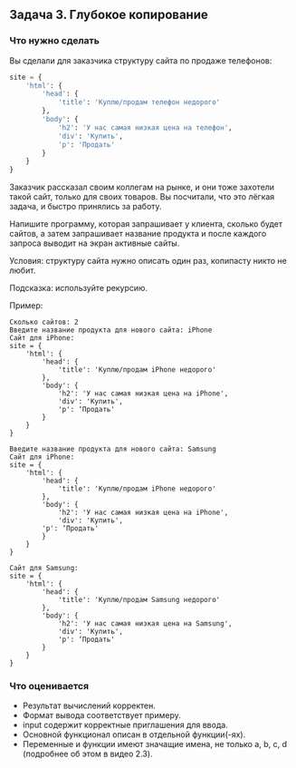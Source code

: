 ## Задача 3. Глубокое копирование
### Что нужно сделать
Вы сделали для заказчика структуру сайта по продаже телефонов:
```python
site = {
	'html': {
		'head': {
			'title': 'Куплю/продам телефон недорого'
		},
		'body': {
			'h2': 'У нас самая низкая цена на телефон',
			'div': 'Купить',
			'p': 'Продать'
		}
	}
}
```

Заказчик рассказал своим коллегам на рынке, и они тоже захотели такой сайт, только для своих товаров.
Вы посчитали, что это лёгкая задача, и быстро принялись за работу.

Напишите программу, которая запрашивает у клиента, сколько будет сайтов,
а затем запрашивает название продукта и после каждого запроса выводит на экран активные сайты.

Условия: структуру сайта нужно описать один раз, копипасту никто не любит.

Подсказка: используйте рекурсию.

Пример:
```
Сколько сайтов: 2
Введите название продукта для нового сайта: iPhone
Сайт для iPhone:
site = {
	'html': {
		'head': {
			'title': 'Куплю/продам iPhone недорого'
		},
		'body': {
			'h2': 'У нас самая низкая цена на iPhone',
			'div': 'Купить',
			'p': ‘Продать'
		}
	}
}

Введите название продукта для нового сайта: Samsung
Сайт для iPhone:
site = {
	'html': {
		'head': {
			'title': 'Куплю/продам iPhone недорого'
		},
		'body': {
			'h2': 'У нас самая низкая цена на iPhone',
			'div': 'Купить',
        'p': ‘Продать'
		}
	}
}

Сайт для Samsung:
site = {
	'html': {
		'head': {
			'title': 'Куплю/продам Samsung недорого'
		},
		'body': {
			'h2': 'У нас самая низкая цена на Samsung',
			'div': 'Купить',
			'p': ‘Продать'
		}
	}
}
```

### Что оценивается
- Результат вычислений корректен.
- Формат вывода соответствует примеру.
- input содержит корректные приглашения для ввода.
- Основной функционал описан в отдельной функции(-ях).
- Переменные и функции имеют значащие имена, не только a, b, c, d (подробнее об этом в видео 2.3).
